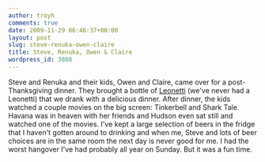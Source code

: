 ```yaml
---
author: troyh
comments: true
date: 2009-11-29 06:46:37+00:00
layout: post
slug: steve-renuka-owen-claire
title: Steve, Renuka, Owen & Claire
wordpress_id: 3888
---
```


Steve and Renuka and their kids, Owen and Claire, came over for a post-Thanksgiving dinner. They brought a bottle of [Leonetti](http://www.leonetticellar.com/) (we've never had a Leonetti) that we drank with a delicious dinner. After dinner, the kids watched a couple movies on the big screen: Tinkerbell and Shark Tale. Havana was in heaven with her friends and Hudson even sat still and watched one of the movies. I've kept a large selection of beers in the fridge that I haven't gotten around to drinking and when me, Steve and lots of beer choices are in the same room the next day is never good for me. I had the worst hangover I've had probably all year on Sunday. But it was a fun time.
